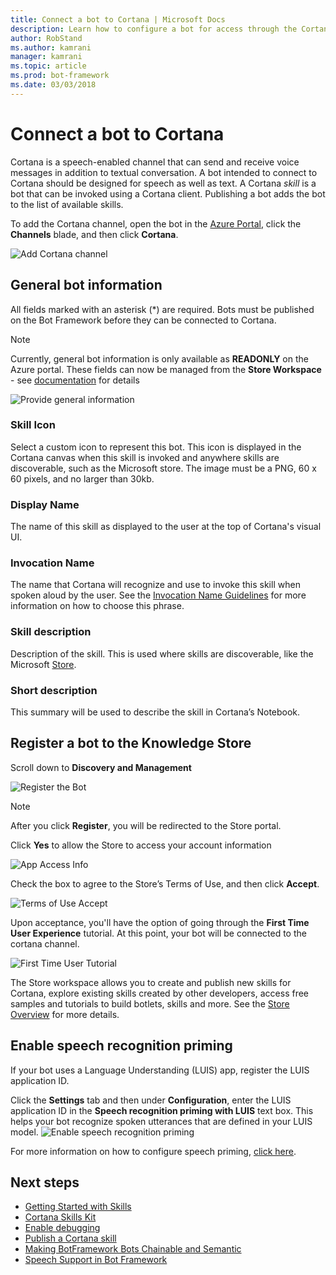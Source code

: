 ```yaml
---
title: Connect a bot to Cortana | Microsoft Docs
description: Learn how to configure a bot for access through the Cortana interface.
author: RobStand
ms.author: kamrani
manager: kamrani
ms.topic: article
ms.prod: bot-framework
ms.date: 03/03/2018
---
```

# Connect a bot to Cortana

Cortana is a speech-enabled channel that can send and receive voice messages in addition to textual conversation. A bot intended to connect to Cortana should be designed for speech as well as text. A Cortana *skill* is a bot that can be invoked using a Cortana client. Publishing a bot adds the bot to the list of available skills. 

To add the Cortana channel, open the bot in the [Azure Portal](https://portal.azure.com/), click the **Channels** blade, and then click **Cortana**.

![Add Cortana channel](~/media/channels/cortana-addchannel.png)

## General bot information
All fields marked with an asterisk (*) are required. Bots must be published on the Bot Framework before they can be connected to Cortana.

> [!NOTE]
> Currently, general bot information is only available as **READONLY** on the Azure portal. 
> These fields can now be managed from the **Store Workspace** - see [documentation](https://help.knowledge.store/ux_overview/workspace/index.html) for details

![Provide general information](~/media/channels/cortana_generalInfo-readonly.png)

### Skill Icon 
Select a custom icon to represent this bot.
This icon is displayed in the Cortana canvas when this skill is invoked and anywhere skills are discoverable, such as the Microsoft store. The image must be a PNG, 60 x 60 pixels, and no larger than 30kb.

### Display Name
The name of this skill as displayed to the user at the top of Cortana's visual UI.

### Invocation Name 
The name that Cortana will recognize and use to invoke this skill when spoken aloud by the user.
See the [Invocation Name Guidelines][invocation] for more information on how to choose this phrase.

### Skill description 
Description of the skill. This is used where skills are discoverable, like the Microsoft [Store](https://help.knowledge.store/ux_overview/store/index.html?highlight=store).

### Short description 
This summary will be used to describe the skill in Cortana’s Notebook.


## Register a bot to the Knowledge Store

Scroll down to **Discovery and Management** 

![Register the Bot](~/media/channels/discovery_and_management_register_1.png)

> [!NOTE]
> After you click **Register**, you will be redirected to the Store portal. 

Click **Yes** to allow the Store to access your account information

![App Access Info](~/media/channels/app_access_info.png)

Check the box to agree to the Store’s Terms of Use, and then click **Accept**.

![Terms of Use Accept](~/media/channels/terms_of_use_accept.png)

Upon acceptance, you'll have the option of going through the **First Time User Experience** tutorial. At this point, your bot will be connected to the cortana channel. 

![First Time User Tutorial](~/media/channels/cortana_skills-slide-01.png)

The Store workspace allows you to create and publish new skills for Cortana, explore existing skills created by other developers, access free samples and tutorials to build botlets, skills and more. See the [Store Overview](https://help.knowledge.store/ux_overview/store/index.html) for more details. 

## Enable speech recognition priming
If your bot uses a Language Understanding (LUIS) app, register the LUIS application ID. 

Click the **Settings** tab and then under **Configuration**, enter the LUIS application ID in the **Speech recognition priming with LUIS** text box. This helps your bot recognize spoken utterances that are defined in your LUIS model.
![Enable speech recognition priming](~/media/channels/cortana-speech-luis-priming.png)

For more information on how to configure speech priming, [click here](https://docs.microsoft.com/en-us/bot-framework/bot-service-manage-speech-priming).

## Next steps
* [Getting Started with Skills](https://help.knowledge.store/getting_started/index.html)
* [Cortana Skills Kit](https://aka.ms/CortanaSkillsDocs)
* [Enable debugging](https://aka.ms/cortana-enable-debug)
* [Publish a Cortana skill][publish]
* [Making BotFramework Bots Chainable and Semantic](https://help.knowledge.store/tutorials_code_samples/bf_chainable_skills/index.html)
* [Speech Support in Bot Framework](https://blog.botframework.com/2017/06/26/speech-to-text/)


[invocation]: https://aka.ms/cortana-invocation-guidelines
[publish]: https://aka.ms/cortana-publish
[connected]: https://aka.ms/CortanaSkillsBotConnectedAccount
[CortanaEntity]: https://aka.ms/lgvcto
